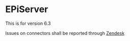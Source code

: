 # EPiServer 

This is for version 6.3

Issues on connectors shall be reported through [Zendesk](https://inriver.zendesk.com)
